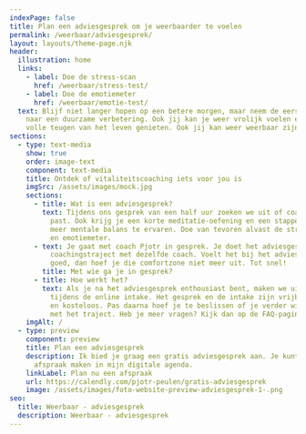 ```yaml
---
indexPage: false
title: Plan een adviesgesprek om je weerbaarder te voelen
permalink: /weerbaar/adviesgesprek/
layout: layouts/theme-page.njk
header:
  illustration: home
  links:
    - label: Doe de stress-scan
      href: /weerbaar/stress-test/
    - label: Doe de emotiemeter
      href: /weerbaar/emotie-test/
  text: Blijf niet langer hopen op een betere morgen, maar neem de eerste stap
    naar een duurzame verbetering. Ook jij kan je weer vrolijk voelen en met
    volle teugen van het leven genieten. Ook jij kan weer weerbaar zijn.
sections:
  - type: text-media
    show: true
    order: image-text
    component: text-media
    title: Ontdek of vitaliteitscoaching iets voor jou is
    imgSrc: /assets/images/mock.jpg
    sections:
      - title: Wat is een adviesgesprek?
        text: Tijdens ons gesprek van een half uur zoeken we uit of coaching bij jou
          past. Ook krijg je een korte meditatie-oefening en een stappenplan om
          meer mentale balans te ervaren. Doe van tevoren alvast de stress-scan
          en emotiemeter.
      - text: Je gaat met coach Pjotr in gesprek. Je doet het adviesgesprek en het hele
          coachingstraject met dezelfde coach. Voelt het bij het adviesgesprek
          goed, dan hoef je die comfortzone niet meer uit. Tot snel!
        title: Met wie ga je in gesprek?
      - title: Hoe werkt het?
        text: Als je na het adviesgesprek enthousiast bent, maken we uitgebreid kennis
          tijdens de online intake. Het gesprek en de intake zijn vrijblijvend
          en kosteloos. Pas daarna hoef je te beslissen of je verder wil gaan
          met het traject. Heb je meer vragen? Kijk dan op de FAQ-pagina.
    imgAlt: /
  - type: preview
    component: preview
    title: Plan een adviesgesprek
    description: Ik bied je graag een gratis adviesgesprek aan. Je kunt direct een
      afspraak maken in mijn digitale agenda.
    linkLabel: Plan nu een afspraak
    url: https://calendly.com/pjotr-peulen/gratis-adviesgesprek
    image: /assets/images/foto-website-preview-adviesgesprek-1-.png
seo:
  title: Weerbaar - adviesgesprek
  description: Weerbaar - adviesgesprek
---
```

